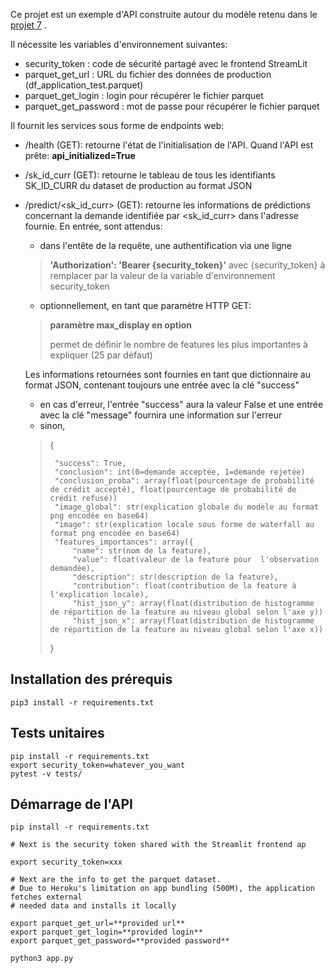 Ce projet est un exemple d'API construite autour du modèle retenu dans le [projet 7](../DataScience_Training/tree/main/projet7) .

Il nécessite les variables d'environnement suivantes:
- security_token : code de sécurité partagé avec le frontend StreamLit
- parquet_get_url : URL du fichier des données de production (df_application_test.parquet)
- parquet_get_login : login pour récupérer le fichier parquet
- parquet_get_password : mot de passe pour récupérer le fichier parquet

Il fournit les services sous forme de endpoints web:
- /health (GET): retourne l'état de l'initialisation de l'API. Quand l'API est prête: **api_initialized=True**
- /sk_id_curr (GET): retourne le tableau de tous les identifiants SK_ID_CURR du dataset de production au format JSON
- /predict/<sk_id_curr> (GET): retourne les informations de prédictions concernant la demande identifiée par \<sk_id_curr\> dans l'adresse fournie.
  En entrée, sont attendus:
  - dans l'entête de la requête, une authentification via une ligne
  > **'Authorization': 'Bearer {security_token}'**
  > avec {security_token} à remplacer par la valeur de la variable d'environnement security_token
  >
  - optionnellement, en tant que paramètre HTTP GET:
  > **paramètre max_display en option**
  >
  > permet de définir le nombre de features les plus importantes à expliquer (25 par défaut)
    
  Les informations retournées sont fournies en tant que dictionnaire au format JSON, contenant toujours une entrée avec la clé "success"
    - en cas d'erreur, l'entrée "success" aura la valeur False et une entrée avec la clé "message" fournira une information sur l'erreur
    - sinon,
      
    > {
    >
    >      "success": True,
    >      "conclusion": int(0=demande acceptée, 1=demande rejetée)
    >      "conclusion_proba": array(float(pourcentage de probabilité de crédit accepté), float(pourcentage de probabilité de crédit refusé))
    >      "image_global": str(explication globale du modèle au format png encodée en base64)
    >      "image": str(explication locale sous forme de waterfall au format png encodée en base64)
    >      "features_importances": array({
    >          "name": str(nom de la feature),
    >          "value": float(valeur de la feature pour  l'observation demandée),
    >          "description": str(description de la feature),
    >          "contribution": float(contribution de la feature à l'explication locale),
    >          "hist_json_y": array(float(distribution de histogramme de répartition de la feature au niveau global selon l'axe y))
    >          "hist_json_x": array(float(distribution de histogramme de répartition de la feature au niveau global selon l'axe x))
    > 
    > }
      
## Installation des prérequis
```
pip3 install -r requirements.txt
```

## Tests unitaires
```
pip install -r requirements.txt
export security_token=whatever_you_want
pytest -v tests/
```


## Démarrage de l'API
```
pip install -r requirements.txt

# Next is the security token shared with the Streamlit frontend ap

export security_token=xxx

# Next are the info to get the parquet dataset.
# Due to Heroku's limitation on app bundling (500M), the application fetches external
# needed data and installs it locally

export parquet_get_url=**provided url**
export parquet_get_login=**provided login**
export parquet_get_password=**provided password**

python3 app.py
```

















